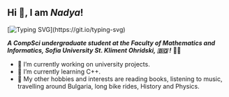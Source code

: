## Hi 👋, I am _Nadya_!

[![Typing SVG](https://readme-typing-svg.demolab.com?font=Fira+Code&size=21&pause=1000&color=C194F7&center=true&background=AA1F7400&multiline=true&width=1000&size=21&lines=Personal+profile+for+all+of+my+future+university+projects.)](https://git.io/typing-svg)

**_A CompSci undergraduate student at the Faculty of Mathematics and Informatics, Sofia University St. Kliment Ohridski, :bulgaria:	!_**
 :woman_technologist:	

- 🔭 I’m currently working on university projects.
- 🌱 I’m currently learning C++.
- :stars:	My other hobbies and interests are reading books, listening to music, travelling around Bulgaria, long bike rides, History and Physics.
